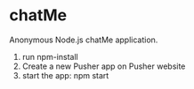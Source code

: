 # chatMe
Anonymous Node.js chatMe application. 

1. run npm-install
2. Create a new Pusher app on Pusher website 
3. start the app: npm start